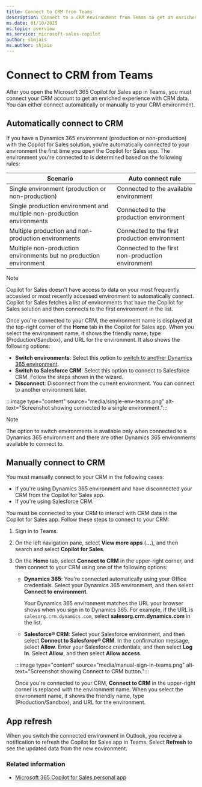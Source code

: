 ```yaml
---
title: Connect to CRM from Teams
description: Connect to a CRM environment from Teams to get an enriched experience with CRM data.
ms.date: 01/10/2025
ms.topic: overview
ms.service: microsoft-sales-copilot
author: sbmjais
ms.author: shjais
---
```


# Connect to CRM from Teams

After you open the Microsoft 365 Copilot for Sales app in Teams, you must connect your CRM account to get an enriched experience with CRM data. You can either connect automatically or manually to your CRM environment.

## Automatically connect to CRM

If you have a Dynamics 365 environment (production or non-production) with the Copilot for Sales solution, you're automatically connected to your environment the first time you open the Copilot for Sales app. The environment you're connected to is determined based on the following rules:

|Scenario  |Auto connect rule  |
|---------|---------|
|Single environment (production or non-production)     |  Connected to the available environment       | 
|Single production environment and multiple non-production environments     |Connected to the production environment         | 
|Multiple production and non-production environments     |  Connected to the first production environment       | 
|Multiple non-production environments but no production environment     |  Connected to the first non-production environment       | 

> [!NOTE]
> Copilot for Sales doesn't have access to data on your most frequently accessed or most recently accessed environment to automatically connect. Copilot for Sales fetches a list of environments that have the Copilot for Sales solution and then connects to the first environment in the list.

Once you're connected to your CRM, the environment name is displayed at the top-right corner of the **Home** tab in the Copilot for Sales app. When you select the environment name, it shows the friendly name, type (Production/Sandbox), and URL for the environment. It also shows the following options:

- **Switch environments**: Select this option to [switch to another Dynamics 365 environment](personal-app.md#switch-environments).
- **Switch to Salesforce CRM**: Select this option to connect to Salesforce CRM. Follow the steps shown in the wizard.
- **Disconnect**: Disconnect from the current environment. You can connect to another environment later.

:::image type="content" source="media/single-env-teams.png" alt-text="Screenshot showing connected to a single environment.":::

> [!NOTE]
> The option to switch environments is available only when connected to a Dynamics 365 environment and there are other Dynamics 365 environments available to connect to.

## Manually connect to CRM

You must manually connect to your CRM in the following cases:

- If you're using Dynamics 365 environment and have disconnected your CRM from the Copilot for Sales app.
- If you're using Salesforce CRM.

You must be connected to your CRM to interact with CRM data in the Copilot for Sales app. Follow these steps to connect to your CRM:

1. Sign in to Teams.

1. On the left navigation pane, select **View more apps** (**...**), and then search and select **Copilot for Sales**. 

1. On the **Home** tab, select **Connect to CRM** in the upper-right corner, and then connect to your CRM using one of the following options:

    - **Dynamics 365**: You're connected automatically using your Office credentials. Select your Dynamics 365 environment, and then select **Connect to environment**.

        Your Dynamics 365 environment matches the URL your browser shows when you sign in to Dynamics 365. For example, if the URL is `salesorg.crm.dynamics.com`, select **salesorg.crm.dynamics.com** in the list.
    
    - **Salesforce® CRM**: Select your Salesforce environment, and then select **Connect to Salesforce® CRM**. In the confirmation message, select **Allow**. Enter your Salesforce credentials, and then select **Log In**. Select **Allow**, and then select **Allow access**.
    
    :::image type="content" source="media/manual-sign-in-teams.png" alt-text="Screenshot showing Connect to CRM button.":::

    Once you're connected to your CRM, **Connect to CRM** in the upper-right corner is replaced with the environment name. When you select the environment name, it shows the friendly name, type (Production/Sandbox), and URL for the environment. 

## App refresh

When you switch the connected environment in Outlook, you receive a notification to refresh the Copilot for Sales app in Teams. Select **Refresh** to see the updated data from the new environment.

### Related information

- [Microsoft 365 Copilot for Sales personal app](personal-app.md)
